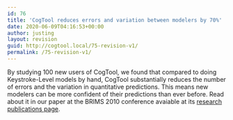 ```yaml
---
id: 76
title: 'CogTool reduces errors and variation between modelers by 70%'
date: 2020-06-09T04:16:53+00:00
author: justing
layout: revision
guid: http://cogtool.local/75-revision-v1/
permalink: /75-revision-v1/
---
```

By studying 100 new users of CogTool, we found that compared to doing Keystroke-Level models by hand, CogTool substantially reduces the number of errors and the variation in quantitative predictions. This means new modelers can be more confident of their predictions than ever before. Read about it in our paper at the BRIMS 2010 conference avaiable at its&nbsp;[research publications page](http://web.archive.org/web/20120114124503/http://cogtool.hcii.cs.cmu.edu/publications/reducing-variability-between-novice-modelers).